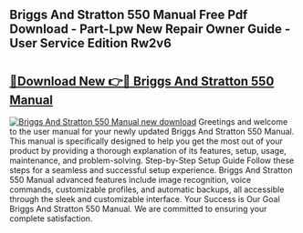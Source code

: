 ## Briggs And Stratton 550 Manual Free Pdf Download - Part-Lpw New Repair Owner Guide - User Service Edition Rw2v6

# <h2><a href="http://bc75197.oget.top/?id=Briggs+And+Stratton+550+Manual">🔗Download New 👉🔴 Briggs And Stratton 550 Manual</a></h2>

[![Briggs And Stratton 550 Manual new download](https://i.imgur.com/5g1atiW.png)](http://bc75197.oget.top/?id=Briggs+And+Stratton+550+Manual)
Greetings and welcome to the user manual for your newly updated Briggs And Stratton 550 Manual. This manual is specifically designed to help you get the most out of your product by providing a thorough explanation of its features, setup, usage, maintenance, and problem-solving. Step-by-Step Setup Guide Follow these steps for a seamless and successful setup experience. Briggs And Stratton 550 Manual advanced features include image recognition, voice commands, customizable profiles, and automatic backups, all accessible through the sleek and customizable interface. Your Success is Our Goal Briggs And Stratton 550 Manual. We are committed to ensuring your complete satisfaction.
